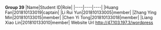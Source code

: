 **Group 39**
|Name|Student ID|Role|
|----|----|----|
|Huang Fan|201810133019|captain|
|Li Rui Yun|201810133005|member|
|Zhang Ying Min|201810133015|member|
|Chen Yi Tong|201810133018|member|
|Liang Xiao Lin|201810133010|member|
Website Url 
http://47.103.197.3/wordpress
